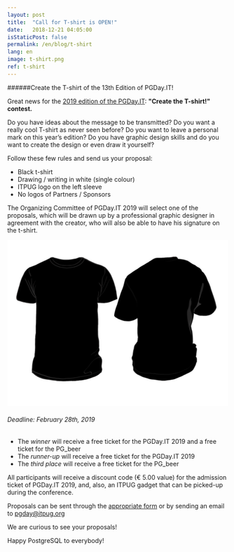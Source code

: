 ```yaml
---
layout: post
title:  "Call for T-shirt is OPEN!"
date:   2018-12-21 04:05:00
isStaticPost: false
permalink: /en/blog/t-shirt
lang: en
image: t-shirt.png
ref: t-shirt
---
```


######Create the T-shirt of the 13th Edition of PGDay.IT!

Great news for the [2019 edition of the PGDay.IT](https://2019.pgday.it/it/): **"Create the T-shirt!" contest.**

Do you have ideas about the message to be transmitted? Do you want a really cool T-shirt as never seen before? Do you want to leave a personal mark on this year’s edition?
Do you have graphic design skills and do you want to create the design or even draw it yourself?

Follow these few rules and send us your proposal:

* Black t-shirt
* Drawing / writing in white (single colour)
* ITPUG logo on the left sleeve
* No logos of Partners / Sponsors

The Organizing Committee of PGDay.IT 2019 will select one of the proposals, which will be drawn up by a professional graphic designer in agreement with the creator, who will also be able to have his signature on the t-shirt.

![testo alt](/img/posts/t-shirt-base.png "Base T-shirt")

###### Deadline: February 28th, 2019

* The _winner_ will receive a free ticket for the PGDay.IT 2019 and a free ticket for the PG_beer
* The _runner-up_ will receive a free ticket for the PGDay.IT 2019
* The _third place_ will receive a free ticket for the PG_beer

All participants will receive a discount code (€ 5.00 value) for the admission ticket of  PGDay.IT 2019, and, also, an ITPUG gadget that can be picked-up during the conference.

Proposals can be sent through the [appropriate form](https://docs.google.com/forms/d/e/1FAIpQLSfuhZTqZi_AMT8azR3DXu4nVtTaPt6pjlhRxMgHb76ZT_YW3A/viewform) or by sending an email to [pgday@itpug.org](mailto:pgday@itpug.org)

We are curious to see your proposals!

Happy PostgreSQL to everybody!
